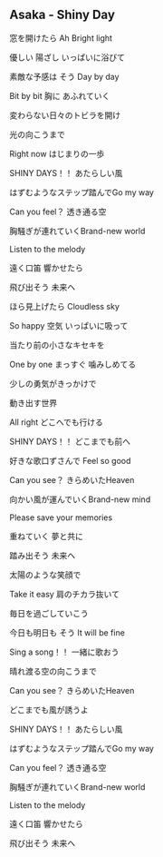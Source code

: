 ## Asaka - Shiny Day

窓を開けたら Ah Bright light

優しい 陽ざし いっぱいに浴びて

素敵な予感は そう Day by day

Bit by bit 胸に あふれていく

変わらない日々のトビラを開け

光の向こうまで

Right now はじまりの一歩

SHINY DAYS！！ あたらしい風

はずむようなステップ踏んでGo my way

Can you feel？ 透き通る空

胸騒ぎが連れていくBrand-new world

Listen to the melody

遠く口笛 響かせたら

飛び出そう 未来ヘ

ほら見上げたら Cloudless sky

So happy 空気 いっぱいに吸って

当たり前の小さなキセキを

One by one まっすぐ 噛みしめてる

少しの勇気がきっかけで

動き出す世界

All right どこへでも行ける

SHINY DAYS！！ どこまでも前へ

好きな歌口ずさんで Feel so good

Can you see？ きらめいたHeaven

向かい風が運んでいくBrand-new mind

Please save your memories

重ねていく 夢と共に

踏み出そう 未来ヘ

太陽のような笑顔で

Take it easy 肩のチカラ抜いて

毎日を過ごしていこう

今日も明日も そう It will be fine

Sing a song！！ 一緒に歌おう

晴れ渡る空の向こうまで

Can you see？ きらめいたHeaven

どこまでも風が誘うよ

SHINY DAYS！！ あたらしい風

はずむようなステップ踏んでGo my way

Can you feel？ 透き通る空

胸騒ぎが連れていくBrand-new world

Listen to the melody

遠く口笛 響かせたら

飛び出そう 未来ヘ
